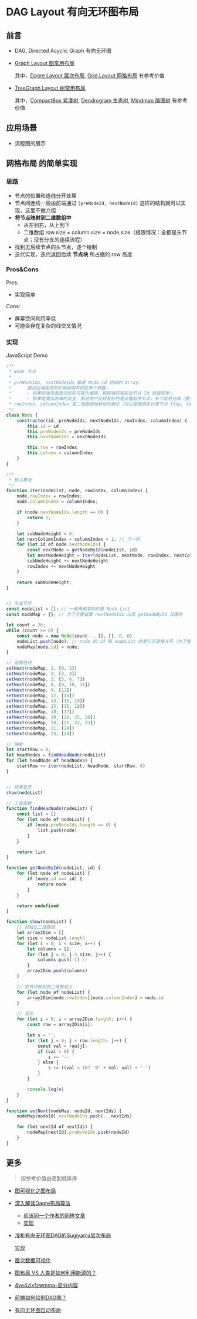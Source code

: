 # DAG Layout 有向无环图布局
## 前言
- DAG, Directed Acyclic Graph 有向无环图
- [Graph Layout 图常用布局](https://g6.antv.vision/zh/docs/api/graphLayout/guide)
    
    其中，[Dagre Layout 层次布局](https://g6.antv.vision/zh/docs/api/graphLayout/dagre), [Grid Layout 网格布局](https://g6.antv.vision/zh/docs/api/graphLayout/grid) 有参考价值 
- [TreeGraph Layout 树常用布局](https://g6.antv.vision/zh/docs/api/treeGraphLayout/guide)

    其中，[CompactBox 紧凑树](https://g6.antv.vision/zh/docs/api/treeGraphLayout/compactBox), [Dendrogram 生态树](https://g6.antv.vision/zh/docs/api/treeGraphLayout/dendrogram), [Mindmap 脑图树](https://g6.antv.vision/zh/docs/api/treeGraphLayout/mindmap) 有参考价值

## 应用场景
- 流程图的展示

## 网格布局 的简单实现
### 思路
- 节点的位置和连线分开处理
- 节点间连线一般由前端通过 `[preNodeId, nextNodeId]` 这样的结构就可以实现，这里不做介绍
- **将节点映射到二维数组中**
    - 从左到右，从上到下
    - 二维数组 row.size = column.size = node.size（极限情况：全都是头节点；没有分支的连续流程）
- 找到无后续节点的头节点，逐个绘制
- 迭代实现，迭代返回后续 **节点块** 所占据的 row 高度
### Pros&Cons
Pros:
- 实现简单

Cons:
- 屏幕空间利用率低
- 可能会存在复杂的线交叉情况
### 实现
JavaScript Demo
```js
/**
 * Node 节点
 *
 * preNodeIds, nextNodeIds 都是 Node.id 组成的 Array。
 *      建议后端保存的时候就保存好这两个参数：
 *      - 如果前端页面是动态的可视化编辑，那前端获取前后节点 Id 就很简单；
 *      - 如果是类似表单的交互，那对用户比较友好的是设置前序节点，多个逗号分隔（要求用户设置后续节点不现实，必须全部节点设置完成之后才能开始设置关系），此时求后续节点也只是遍历的问题（借助一个 NodeIdMap）
 * rowIndex, columnIndex 是二维数组映射中的索引（可以直接用来计算节点 [top, left] 的坐标，用来在幕布上渲染）
 */
class Node {
    constructor(id, preNodeIds, nextNodeIds, rowIndex, columnIndex) {
        this.id = id
        this.preNodeIds = preNodeIds
        this.nextNodeIds = nextNodeIds

        this.row = rowIndex
        this.column = columnIndex
    }
}

/**
 * 核心算法
 */
function iter(nodeList, node, rowIndex, columnIndex) {
    node.rowIndex = rowIndex;
    node.columnIndex = columnIndex;

    if (node.nextNodeIds.length == 0) {
        return 1;
    }

    let subNodeHeight = 0;
    let nextColumnIndex = columnIndex + 1; // 下一列
    for (let id of node.nextNodeIds) {
        const nextNode = getNodeById(nodeList, id)
        let nextNodeHeight = iter(nodeList, nextNode, rowIndex, nextColumnIndex)
        subNodeHeight += nextNodeHeight
        rowIndex += nextNodeHeight
    }

    return subNodeHeight;
}


// 生成节点
const nodeList = []; // 一般来说拿到的是 Node List
const nodeMap = {}; // 为了方便设置 nextNodeIds 以及 getNodeById 设置的

let count = 26;
while (count >= 0) {
    const node = new Node(count--, [], [], 0, 0)
    nodeList.push(node); // node 的 id 和 nodeList 的索引无直接关系（为了强调，所以用了逆序）
    nodeMap[node.id] = node;
}

// 设置连线
setNext(nodeMap, 1, [0, 2])
setNext(nodeMap, 2, [3, 4])
setNext(nodeMap, 3, [5, 6, 7])
setNext(nodeMap, 8, [9, 10, 11])
setNext(nodeMap, 9, [12])
setNext(nodeMap, 12, [13])
setNext(nodeMap, 14, [15, 19])
setNext(nodeMap, 15, [16, 18])
setNext(nodeMap, 18, [17])
setNext(nodeMap, 19, [20, 25, 26])
setNext(nodeMap, 20, [21, 22, 23])
setNext(nodeMap, 21, [24])
setNext(nodeMap, 23, [24])

// 映射
let startRow = 0;
let headNodes = findHeadNode(nodeList)
for (let headNode of headNodes) {
    startRow += iter(nodeList, headNode, startRow, 0)
}


// 结果显示
show(nodeList)

// 工具函数
function findHeadNode(nodeList) {
    const list = []
    for (let node of nodeList) {
        if (node.preNodeIds.length == 0) {
            list.push(node)
        }
    }

    return list
}

function getNodeById(nodeList, id) {
    for (let node of nodeList) {
        if (node.id === id) {
            return node
        }
    }

    return undefined
}

function show(nodeList) {
    // 初始化二维数组
    let array2Dim = []
    let size = nodeList.length
    for (let i = 0; i < size; i++) {
        let columns = [];
        for (let j = 0; j < size; j++) {
            columns.push(-1) // 
        }
        array2Dim.push(columns)
    }

    // 把节点映射到二维数组上
    for (let node of nodeList) {
        array2Dim[node.rowIndex][node.columnIndex] = node.id
    }

    // 显示
    for (let i = 0; i < array2Dim.length; i++) {
        const row = array2Dim[i];

        let s = '';
        for (let j = 0; j < row.length; j++) {
            const val = row[j];
            if (val < 0) {
                s += '-- '
            } else {
                s += ((val < 10? '0' + val: val) + ' ')
            }
        }

        console.log(s)
    }
}

function setNext(nodeMap, nodeId, nextIds) {
    nodeMap[nodeId].nextNodeIds.push(...nextIds)

    for (let nextId of nextIds) {
        nodeMap[nextId].preNodeIds.push(nodeId)
    }
}
```

## 更多
> 按参考价值由高到低排序
- [图可视化之图布局](https://www.yuque.com/antv/g6-blog/vfnf7n)
- [深入解读Dagre布局算法](https://www.yuque.com/antv/g6-blog/xxp5nl)
  - [应该同一个作者的同样文章](https://developer.aliyun.com/article/780079)
  - [实现](https://github.com/dagrejs/dagre)
- [浅析有向无环图DAG的Sugiyama层次布局](https://juejin.cn/post/7041805439918424101)
    
    [实现](https://github.com/erikbrinkman/d3-dag)
- [层次数据可视化](https://www.yuque.com/antv/g6-blog/gcsscq)
- [图布局 VS 人类是如何利用能源的？](https://www.yuque.com/antv/g6-blog/kgpsw6)
- [4ve4zixfzwmma-高分内容](https://developer.aliyun.com/profile/4ve4zixfzwmma/highScore_1)
- [前端如何绘制DAG图？](https://juejin.cn/post/6844904085917827086)
- [有向无环图自动布局](https://segmentfault.com/a/1190000019880421)
